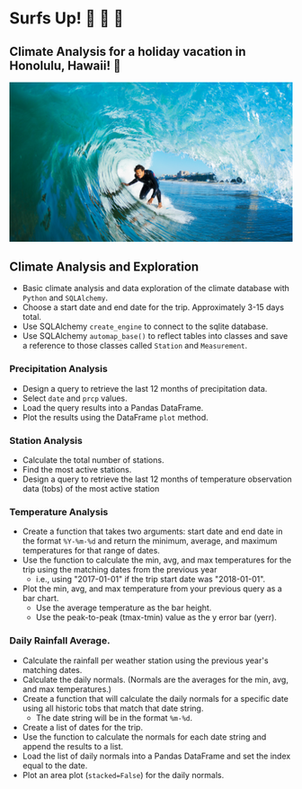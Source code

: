 # Surfs Up! :ocean: :palm_tree: :volcano:
## Climate Analysis for a holiday vacation in Honolulu, Hawaii! :hibiscus:

![surfs-up.png](surfs-up.png)

## Climate Analysis and Exploration

* Basic climate analysis and data exploration of the climate database with `Python` and `SQLAlchemy`.  
* Choose a start date and end date for the trip. Approximately 3-15 days total.
* Use SQLAlchemy `create_engine` to connect to the sqlite database.
* Use SQLAlchemy `automap_base()` to reflect tables into classes and save a reference to those classes called `Station` and `Measurement`.

### Precipitation Analysis

* Design a query to retrieve the last 12 months of precipitation data.
* Select `date` and `prcp` values.
* Load the query results into a Pandas DataFrame.
* Plot the results using the DataFrame `plot` method.

### Station Analysis

* Calculate the total number of stations.
* Find the most active stations.
* Design a query to retrieve the last 12 months of temperature observation data (tobs) of the most active station

### Temperature Analysis
* Create a function that takes two arguments: start date and end date in the format `%Y-%m-%d` and return the minimum, average, and maximum temperatures for that range of dates.
* Use the function to calculate the min, avg, and max temperatures for the trip using the matching dates from the previous year 
    * i.e., using "2017-01-01" if the trip start date was "2018-01-01".
* Plot the min, avg, and max temperature from your previous query as a bar chart.
  * Use the average temperature as the bar height.
  * Use the peak-to-peak (tmax-tmin) value as the y error bar (yerr).
  
### Daily Rainfall Average.

* Calculate the rainfall per weather station using the previous year's matching dates.
* Calculate the daily normals. (Normals are the averages for the min, avg, and max temperatures.)
* Create a function that will calculate the daily normals for a specific date using all historic tobs that match that date string. 
    * The date string will be in the format `%m-%d`.
* Create a list of dates for the trip. 
* Use the function to calculate the normals for each date string and append the results to a list.
* Load the list of daily normals into a Pandas DataFrame and set the index equal to the date.
* Plot an area plot (`stacked=False`) for the daily normals.

